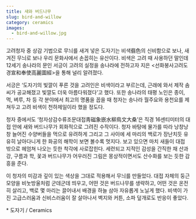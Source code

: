 ```yaml
---
title: 새와 버드나무
slug: bird-and-willow
category: ceramics
images:
  - bird-and-willow.jpg
---
```


고려청자 중 상감 기법으로 무늬를 새겨 넣은 도자기는 비색翡色의 신비함으로 보나, 새겨진 무늬로 보나 우리 문화사에서 손꼽히는 유산이다. 비색은 고려 때 사용하던 말인데 12세기 송나라의 문인 서긍이 고려의 실정을 송나라에 전하고자 지은 <선화봉사고려도경宣和奉使高麗圖經>을 통해 널리 알려졌다.

서긍은 ‘도자기의 빛깔이 푸른 것을 고려인은 비색이라고 부르는데, 근래에 와서 제작 솜씨가 공교해졌고 빛깔도 더욱 아름다워졌다’고 했다. 또한 송나라의 태평 노인은 종이, 먹, 벼루, 차 등 각 분야에서 최고의 명품을 꼽을 때 청자는 송나라 월주요와 용천요를 제쳐두고 고려 비색이 천하제일이라 했을 정도다.

청자 중에서도 ‘청자상감수류조문대접靑磁象嵌水柳鳥文大桑’은 직경 16센티미터의 대접 안에 새와 버드나무가 회화적으로 그려진 수작이다. 청자 바탕에 물가를 따라 낭창낭창 늘어진 수양버들을 먹으로 유려하게 그리고 그 사이에 세 마리의 백로가 장난치듯 유유히 날아다니게 한 화공의 해학이 보면 볼수록 멋지다. 보고 있으면 마치 새들이 대접 밖으로 헤엄쳐 나오는 듯한 착각에 사로잡힌다. 세련되고 지적인 감성을 간직한 채 산과 강, 구름과 학, 꽃과 버드나무가 어우러진 그림은 몽상적이면서도 산수화를 보는 듯한 감흥을 준다.

이 청자의 미감과 깊이 있는 색상을 그대로 적용해서 무늬를 만들었다. 대접 자체의 둥근 모양을 비눗방울처럼 군데군데 띄우고, 어떤 것은 버드나무를 생략하고, 어떤 것은 온전히 살리고, 백로 몇 마리는 끌어내서 배경을 하늘 삼아 자유롭게 노닐게 했다. 비색이 가진 고급스러움과 신비스러움이 잘 살아나서 벽지와 커튼, 소파 덮개로도 반응이 좋았다.

&#x2A; 도자기 / Ceramics
